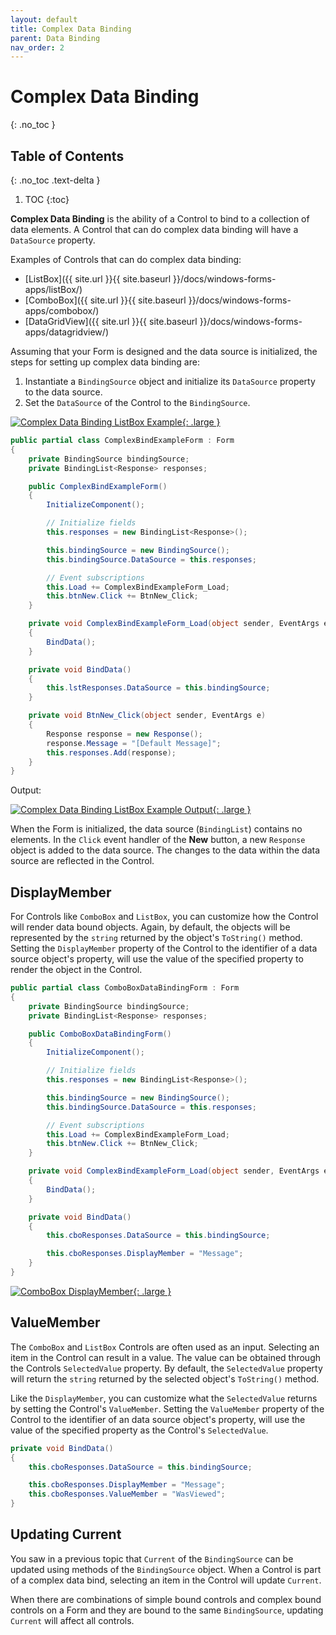 ```yaml
---
layout: default
title: Complex Data Binding
parent: Data Binding
nav_order: 2
---
```


# Complex Data Binding
{: .no_toc }

## Table of Contents
{: .no_toc .text-delta }

1. TOC
{:toc}

**Complex Data Binding** is the ability of a Control to bind to a collection of data elements. A Control that can do complex data binding will have a `DataSource` property.

Examples of Controls that can do complex data binding:

* [ListBox]({{ site.url }}{{ site.baseurl }}/docs/windows-forms-apps/listBox/)
* [ComboBox]({{ site.url }}{{ site.baseurl }}/docs/windows-forms-apps/combobox/)
* [DataGridView]({{ site.url }}{{ site.baseurl }}/docs/windows-forms-apps/datagridview/)

Assuming that your Form is designed and the data source is initialized, the steps for setting up complex data binding are:

1. Instantiate a `BindingSource` object and initialize its `DataSource` property to the data source.
2. Set the `DataSource` of the Control to the `BindingSource`.

[![Complex Data Binding ListBox Example](../images/complex-data-binding/complex-data-binding.png "Complex Data Binding ListBox Example"){: .large }](../images/complex-data-binding/complex-data-binding.png)

```csharp
public partial class ComplexBindExampleForm : Form
{
    private BindingSource bindingSource;
    private BindingList<Response> responses;

    public ComplexBindExampleForm()
    {
        InitializeComponent();

        // Initialize fields
        this.responses = new BindingList<Response>();

        this.bindingSource = new BindingSource();
        this.bindingSource.DataSource = this.responses;

        // Event subscriptions
        this.Load += ComplexBindExampleForm_Load;
        this.btnNew.Click += BtnNew_Click;
    }

    private void ComplexBindExampleForm_Load(object sender, EventArgs e)
    {
        BindData();
    }

    private void BindData()
    {
        this.lstResponses.DataSource = this.bindingSource;
    }

    private void BtnNew_Click(object sender, EventArgs e)
    {
        Response response = new Response();
        response.Message = "[Default Message]";
        this.responses.Add(response);
    }
}
```

Output:

[![Complex Data Binding ListBox Example Output](../images/complex-data-binding/listbox-complex-data-binding-output.png "Complex Data Binding ListBox Example Output"){: .large }](../images/complex-data-binding/listbox-complex-data-binding-output.png)

When the Form is initialized, the data source (`BindingList`) contains no elements. In the `Click` event handler of the **New** button, a new `Response` object is added to the data source. The changes to the data within the data source are reflected in the Control.


## DisplayMember

For Controls like `ComboBox` and `ListBox`, you can customize how the Control will render data bound objects. Again, by default, the objects will be represented by the `string` returned by the object's `ToString()` method.  Setting the `DisplayMember` property of the Control to the identifier of a data source object's property, will use the value of the specified property to render the object in the Control.

```csharp
public partial class ComboBoxDataBindingForm : Form
{
    private BindingSource bindingSource;
    private BindingList<Response> responses;

    public ComboBoxDataBindingForm()
    {
        InitializeComponent();

        // Initialize fields
        this.responses = new BindingList<Response>();

        this.bindingSource = new BindingSource();
        this.bindingSource.DataSource = this.responses;

        // Event subscriptions
        this.Load += ComplexBindExampleForm_Load;
        this.btnNew.Click += BtnNew_Click;
    }

    private void ComplexBindExampleForm_Load(object sender, EventArgs e)
    {
        BindData();
    }

    private void BindData()
    {
        this.cboResponses.DataSource = this.bindingSource;

        this.cboResponses.DisplayMember = "Message";
    }
}
```

[![ComboBox DisplayMember](../images/complex-data-binding/display-member.png "ComboBox DisplayMember"){: .large }](../images/complex-data-binding/display-member.png)

## ValueMember

The `ComboBox` and `ListBox` Controls are often used as an input. Selecting an item in the Control can result in a value. The value can be obtained through the Controls `SelectedValue` property. By default, the `SelectedValue` property will return the `string` returned by the selected object's `ToString()` method.

Like the `DisplayMember`, you can customize what the `SelectedValue` returns by setting the Control's `ValueMember`. Setting the `ValueMember` property of the Control to the identifier of an data source object's property, will use the value of the specified property as the Control's `SelectedValue`.

```csharp
private void BindData()
{
    this.cboResponses.DataSource = this.bindingSource;

    this.cboResponses.DisplayMember = "Message";
    this.cboResponses.ValueMember = "WasViewed";
}
```

## Updating Current

You saw in a previous topic that `Current` of the `BindingSource` can be updated using methods of the `BindingSource` object. When a Control is part of a complex data bind, selecting an item in the Control will update `Current`.

When there are combinations of simple bound controls and complex bound controls on a Form and they are bound to the same `BindingSource`, updating `Current` will affect all controls.